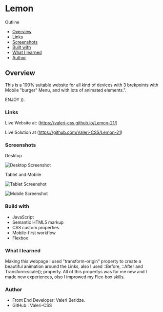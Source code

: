 # Lemon

Outline

- [Overview](#overview)
- [Links](#links)
- [Screenshots](#screenshots)
- [Built with](#built-with)
- [What I learned](#what-I-learned)
- [Author](#author)


## Overview
This is a 100% suitable website for all kind of devices with 3 brekpoints with Mobile "burger" Menu, and with lots of animated elements.".  

ENJOY )).

### Links

Live Website at: (https://valeri-css.github.io/Lemon-21/)

Live Solution at (https://github.com/Valeri-CSS/Lemon-21)

### Screenshots

Desktop 

![Desktop Screenshot](https://github.com/Valeri-CSS/Lemon-21/assets/116646278/6dcf15d6-d974-4dda-a7a7-fc1cf8802cbf)


Tablet and Mobile

![Tablet Screenshot](https://github.com/Valeri-CSS/Lemon-21/assets/116646278/900b25c9-4cd3-47b3-b064-16caa55dbd9c)

![Mobile Screenshot](https://github.com/Valeri-CSS/Lemon-21/assets/116646278/042e04cf-9b91-4485-81e3-f6fad558c333)

### Build with

- JavaScript
- Semantic HTML5 markup
- CSS custom properties
- Mobile-first workflow
- Flexbox

### What I learned

Making this webpage I used "transform-origin" property to create a beautiful animation around the Links, also I used ::Before, ::After and Transform:scale(); property. All of this propertys was for me new and I made new experiences, olso I improwed my Flex-box skills. 

### Author

- Front End Developer: Valeri Beridze.
- GitHub : Valeri-CSS
